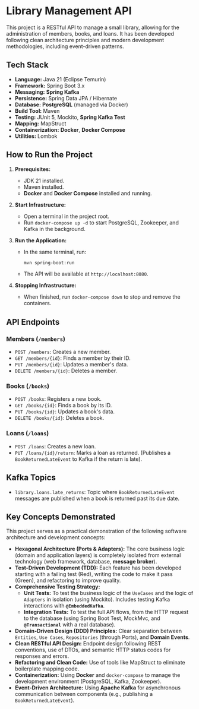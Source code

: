# Library Management API

This project is a RESTful API to manage a small library, allowing for the administration of members, books, and loans. It has been developed following clean architecture principles and modern development methodologies, including event-driven patterns.

## Tech Stack

* **Language:** Java 21 (Eclipse Temurin)
* **Framework:** Spring Boot 3.x
* **Messaging:** **Spring Kafka**
* **Persistence:** Spring Data JPA / Hibernate
* **Database:** **PostgreSQL** (managed via Docker)
* **Build Tool:** Maven
* **Testing:** JUnit 5, Mockito, **Spring Kafka Test**
* **Mapping:** MapStruct
* **Containerization:** **Docker**, **Docker Compose**
* **Utilities:** Lombok

## How to Run the Project

1.  **Prerequisites:**
    * JDK 21 installed.
    * Maven installed.
    * **Docker** and **Docker Compose** installed and running.

2.  **Start Infrastructure:**
    * Open a terminal in the project root.
    * Run `docker-compose up -d` to start PostgreSQL, Zookeeper, and Kafka in the background.

3.  **Run the Application:**
    * In the same terminal, run:
        ```bash
        mvn spring-boot:run
        ```
    * The API will be available at `http://localhost:8080`.

4.  **Stopping Infrastructure:**
    * When finished, run `docker-compose down` to stop and remove the containers.

## API Endpoints

### Members (`/members`)
* `POST /members`: Creates a new member.
* `GET /members/{id}`: Finds a member by their ID.
* `PUT /members/{id}`: Updates a member's data.
* `DELETE /members/{id}`: Deletes a member.

### Books (`/books`)
* `POST /books`: Registers a new book.
* `GET /books/{id}`: Finds a book by its ID.
* `PUT /books/{id}`: Updates a book's data.
* `DELETE /books/{id}`: Deletes a book.

### Loans (`/loans`)
* `POST /loans`: Creates a new loan.
* `PUT /loans/{id}/return`: Marks a loan as returned. (Publishes a `BookReturnedLateEvent` to Kafka if the return is late).

## Kafka Topics

* `library.loans.late_returns`: Topic where `BookReturnedLateEvent` messages are published when a book is returned past its due date.

## Key Concepts Demonstrated

This project serves as a practical demonstration of the following software architecture and development concepts:

* **Hexagonal Architecture (Ports & Adapters):** The core business logic (domain and application layers) is completely isolated from external technology (web framework, database, **message broker**).
* **Test-Driven Development (TDD):** Each feature has been developed starting with a failing test (Red), writing the code to make it pass (Green), and refactoring to improve quality.
* **Comprehensive Testing Strategy:**
    * **Unit Tests:** To test the business logic of the `UseCases` and the logic of `Adapters` in isolation (using Mockito). Includes testing Kafka interactions with **`@EmbeddedKafka`**.
    * **Integration Tests:** To test the full API flows, from the HTTP request to the database (using Spring Boot Test, MockMvc, and **`@Transactional`** with a real database).
* **Domain-Driven Design (DDD) Principles:** Clear separation between `Entities`, `Use Cases`, `Repositories` (through Ports), and **Domain Events**.
* **Clean RESTful API Design:** Endpoint design following REST conventions, use of DTOs, and semantic HTTP status codes for responses and errors.
* **Refactoring and Clean Code:** Use of tools like MapStruct to eliminate boilerplate mapping code.
* **Containerization:** Using **Docker** and `docker-compose` to manage the development environment (PostgreSQL, Kafka, Zookeeper).
* **Event-Driven Architecture:** Using **Apache Kafka** for asynchronous communication between components (e.g., publishing a `BookReturnedLateEvent`).